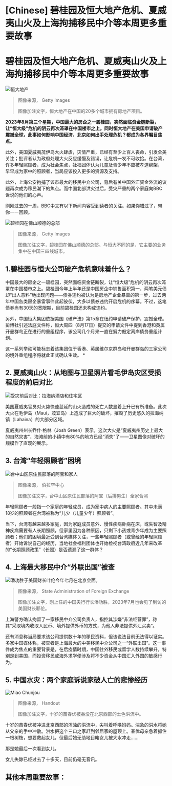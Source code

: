 # [Chinese] 碧桂园及恒大地产危机、夏威夷山火及上海拘捕移民中介等本周更多重要故事

#  碧桂园及恒大地产危机、夏威夷山火及上海拘捕移民中介等本周更多重要故事


![恒大地产](_122238992_gettyimages-1357447964.jpg)

> 图像来源，  Getty Images
>
> 图像加注文字，恒大地产在中国的20多个城市拥有房地产项目。

**2023年8月第三个星期，中国最大的房企之一碧桂园，突然面临资金链断裂，让“恒大级”危机的阴云再次笼罩在中国楼市之上。同时恒大地产在美国申请破产震撼全球，此事如何影响中国经济，北京如何出手处理危机？都成为各界瞩目焦点。**

此外，美国夏威夷茂伊岛大火肆虐，灾情严重，已经有至少上百人丧命，引发全美关注；批评者认为政府处理大火反应缓慢及错误，让危机一发不可收拾。在台湾，许多年轻照顾者，成为社会焦点，社福团体认为儿童及青少年不应被孝道绑架， 早早成为家中的照顾者，当局应该投入更多的资源及支持。

此外，上海公安拘捕了该市最大的移民中介公司，背后有关中国外汇资金外流的议题再次成为移民潮下的焦点。而中国北部洪灾过后，受灾严重的两个家庭向BBC诉说的他们的心声。

刚刚过去的一周，BBC中文有以下新闻内容受到读者的关注。如果你错过了，带你一一回顾。

![碧桂园在佛山顺德的总部](_130803304_gettyimages-1288839600.jpg)

> 图像来源，  Getty Images
>
> 图像加注文字，碧桂园在佛山顺德的总部。与恒大不同的是，它主要的业务集中在中国三四线城市。

##  1.碧桂园与恒大公司破产危机意味着什么？

中国最大的房企之一碧桂园，突然面临资金链断裂，让“恒大级”危机的阴云再次笼罩在中国楼市之上。碧桂园今年上半年还是中国房企中销售面积第一，两笔美元债却“出人意料”地出现问题——债券违约被认为是房地产企业暴雷的第一步，过去两年中国各类房企暴雷事件此起彼伏，大多以债券违约开启危机的序幕。不过，这笔债券尚有30天的宽限期，目前碧桂园还未构成违约。

另外，中国恒大集团依据美国《破产法》第15章在纽约申请破产保护，震撼全球。彭博社引述法庭文件称，恒大周四（8月17日）提交的申请文件中提到香港和英属开曼群岛正在进行的重组程序，该公司几个月来一直在努力敲定离岸债务重组计划。

这一系列举动可能标志着该集团位于香港、英属维尔京群岛和开曼群岛的三家公司的境外重组程序将就此正式确认生效。
  * 


##  2\. 夏威夷山火：从地图与卫星照片看毛伊岛灾区受损程度的前后对比

![受灾前后对比：拉海纳酒店和住宅区](_130834146_chinese_before_after_two_maui_residential_hotels_640-nc.png)

美国夏威夷官员对火势快速蔓延的山火造成的死亡人数显着上升已有所准备。此次大火在毛伊岛（Maui，茂宜岛）上造成了巨大的破坏，摧毁了历史悠久的拉海纳镇（Lahaina）的大部分区域。

夏威夷州州长乔什·格林（Josh Green）表示，这次大火是“夏威夷州历史上最大的自然灾害”，海滩前的小镇中有80%的地方已经“消失”了——卫星图像对破坏的规模作了直观的展示。


##  3\. 台湾“年轻照顾者”困境

![台中山区原住民部落的阿宝和家人](_130822908_f9d5cd48-84b1-4219-9fbd-074483db522b.jpg)

> 图像来源，  伯拉罕中心
>
> 图像加注文字，台中山区原住民部落的阿宝（后排男生）全家合照

年轻照顾者一般指一个家庭的年轻成员，成为家中病人的主要照顾者。其中未满18岁的照顾者在台湾被称为“儿少（儿童少年）照顾者”。

当下，台湾有越来越多家庭，因为家庭成员意外、慢性疾病卧病在床，或失智及精神疾病需要有人长期照顾，但家里因为各种原因，只剩下小孩或青少年成为主要照顾者；他们的困境最近受到台湾媒体关注，一些年轻照顾者（或曾经的年轻照顾者）开始诉说自己的经历，当地社会福利团体也开始检视台湾政府近几年来改革的“长期照顾政策”（长照）是否遗漏了这一群体？

##  4\. 上海最大移民中介“外联出国”被查

![潘功胜于美国财长叶伦今年七月在北京会面。](_130517833_27d04d13a2794cc9875523bed7388a2a.jpg)

> 图像来源，  State Administration of Foreign Exchange
>
> 图像加注文字，刚上任的中国央行行长潘功胜，2023年7月也会见了到访的美国财长耶伦。

上海警方确认拘留了一家移民中介公司负责人，指控其涉嫌“非法经营罪”，称其“采取境内收取人民币、境外提供外币的方式，为他人非法提供外汇买卖”。

还有消息称当局要求该公司提供数十年的移民资料，但该说法目前无法得以证实。多家中国媒体称，被查者是上海最大的中美移民中介公司之一“外联出国”。这一事件成为焦点的重要背景是，在后疫情时期，中国往外移民或留学人数持续攀升，特别是到美国，而投资移民或海外求学便涉及将不少资金从中国汇入外国的敏感行为。

##  5\. 中国水灾：两个家庭诉说家破人亡的悲惨经历

![Miao Chunjou](_130722380_unnamed.jpg)

> 图像来源，  Handout
>
> 图像加注文字，十岁的苗春优被吞没在北京西部的土色洪流中。

十岁的苗春优被冲进北京西部的浑浊的洪流中，尖叫着呼唤妈妈。湍急的洪水将她从父亲的手中冲散。洪水把这个三口之家赶到邻居家的屋顶上。春优母亲急着抓住一根树枝，想要救起女儿，但最后她无助地目睹女儿被大水冲走……

那是她最后一次看到女儿。

女儿失踪已经过去了十多天，目前仍毫无音讯。


##  其他本周重要故事：


